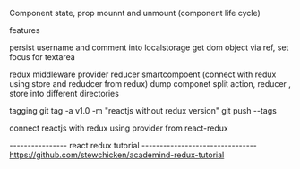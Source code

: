 Component
state, prop
mounnt and unmount (component life cycle)

features

persist username and comment into localstorage
get dom object via ref, set focus for textarea

redux middleware provider reducer  smartcompoent (connect with redux using store and redudcer from redux) dump componet 
split action, reducer , store into different directories



tagging 
git tag -a v1.0 -m "reactjs without redux version"
git push  --tags 

connect reactjs with redux
using provider from react-redux


---------------- react redux tutorial --------------------------------
https://github.com/stewchicken/academind-redux-tutorial 